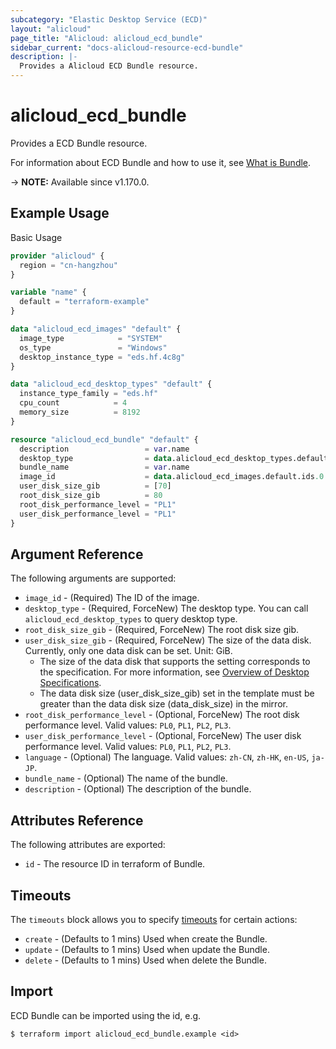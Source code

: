 ```yaml
---
subcategory: "Elastic Desktop Service (ECD)"
layout: "alicloud"
page_title: "Alicloud: alicloud_ecd_bundle"
sidebar_current: "docs-alicloud-resource-ecd-bundle"
description: |-
  Provides a Alicloud ECD Bundle resource.
---
```


# alicloud_ecd_bundle

Provides a ECD Bundle resource.

For information about ECD Bundle and how to use it, see [What is Bundle](https://www.alibabacloud.com/help/en/wuying-workspace/developer-reference/api-ecd-2020-09-30-createbundle).

-> **NOTE:** Available since v1.170.0.

## Example Usage

Basic Usage

```terraform
provider "alicloud" {
  region = "cn-hangzhou"
}

variable "name" {
  default = "terraform-example"
}

data "alicloud_ecd_images" "default" {
  image_type            = "SYSTEM"
  os_type               = "Windows"
  desktop_instance_type = "eds.hf.4c8g"
}

data "alicloud_ecd_desktop_types" "default" {
  instance_type_family = "eds.hf"
  cpu_count            = 4
  memory_size          = 8192
}

resource "alicloud_ecd_bundle" "default" {
  description                 = var.name
  desktop_type                = data.alicloud_ecd_desktop_types.default.ids.0
  bundle_name                 = var.name
  image_id                    = data.alicloud_ecd_images.default.ids.0
  user_disk_size_gib          = [70]
  root_disk_size_gib          = 80
  root_disk_performance_level = "PL1"
  user_disk_performance_level = "PL1"
}
```

## Argument Reference

The following arguments are supported:

* `image_id` - (Required) The ID of the image.
* `desktop_type` - (Required, ForceNew) The desktop type. You can call `alicloud_ecd_desktop_types` to query desktop type.
* `root_disk_size_gib` - (Required, ForceNew) The root disk size gib.
* `user_disk_size_gib` - (Required, ForceNew) The size of the data disk. Currently, only one data disk can be set. Unit: GiB.
  - The size of the data disk that supports the setting corresponds to the specification. For more information, see [Overview of Desktop Specifications](https://help.aliyun.com/document_detail/188609.htm?spm=a2c4g.11186623.0.0.6406297bE0U5DG).
  - The data disk size (user_disk_size_gib) set in the template must be greater than the data disk size (data_disk_size) in the mirror.
* `root_disk_performance_level` - (Optional, ForceNew) The root disk performance level. Valid values: `PL0`, `PL1`, `PL2`, `PL3`.
* `user_disk_performance_level` - (Optional, ForceNew) The user disk performance level. Valid values: `PL0`, `PL1`, `PL2`, `PL3`.
* `language` - (Optional) The language. Valid values: `zh-CN`, `zh-HK`, `en-US`, `ja-JP`.
* `bundle_name` - (Optional) The name of the bundle.
* `description` - (Optional)  The description of the bundle.

## Attributes Reference

The following attributes are exported:

* `id` - The resource ID in terraform of Bundle.

## Timeouts

The `timeouts` block allows you to specify [timeouts](https://www.terraform.io/docs/configuration-0-11/resources.html#timeouts) for certain actions:

* `create` - (Defaults to 1 mins) Used when create the Bundle.
* `update` - (Defaults to 1 mins) Used when update the Bundle.
* `delete` - (Defaults to 1 mins) Used when delete the Bundle.

## Import

ECD Bundle can be imported using the id, e.g.

```shell
$ terraform import alicloud_ecd_bundle.example <id>
```
